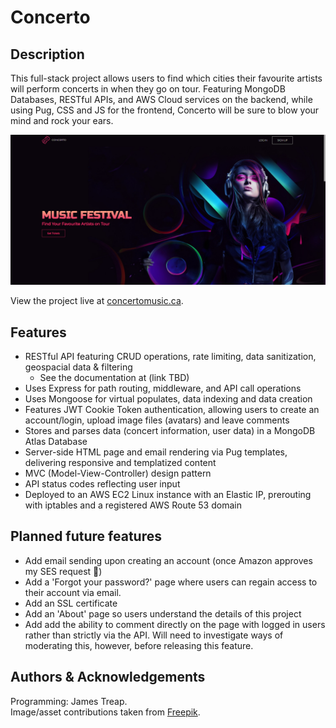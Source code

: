 # Concerto

## Description
This full-stack project allows users to find which cities their favourite artists will perform concerts in when they go on tour. Featuring MongoDB Databases, RESTful APIs, and AWS Cloud services on the backend, while using Pug, CSS and JS for the frontend, Concerto will be sure to blow your mind and rock your ears. 

![Homescreen](./readme-images/homescreen.png)

View the project live at [concertomusic.ca](http://concertomusic.ca/).

## Features
*   RESTful API featuring CRUD operations, rate limiting, data sanitization, geospacial data & filtering
    *   See the documentation at (link TBD)
*   Uses Express for path routing, middleware, and API call operations
*   Uses Mongoose for virtual populates, data indexing and data creation
*   Features JWT Cookie Token authentication, allowing users to create an account/login, upload image files (avatars) and leave comments
*   Stores and parses data (concert information, user data) in a MongoDB Atlas Database
*   Server-side HTML page and email rendering via Pug templates, delivering responsive and templatized content
*   MVC (Model-View-Controller) design pattern
*   API status codes reflecting user input
*   Deployed to an AWS EC2 Linux instance with an Elastic IP, prerouting with iptables and a registered AWS Route 53 domain

## Planned future features
*   Add email sending upon creating an account (once Amazon approves my SES request 🙏)
*   Add a 'Forgot your password?' page where users can regain access to their account via email.
*   Add an SSL certificate
*   Add an 'About' page so users understand the details of this project
*   Add add the ability to comment directly on the page with logged in users rather than strictly via the API. Will need to investigate ways of moderating this, however, before releasing this feature.

## Authors & Acknowledgements

Programming: James Treap.<br>
Image/asset contributions taken from [Freepik](https://www.freepik.com/).
